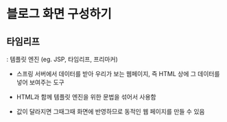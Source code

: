 # 블로그 화면 구성하기

## 타임리프

: 템플릿 엔진 (eg. JSP, 타임리프, 프리마커)

- 스프링 서버에서 데이터를 받아 우리가 보는 웹페이지, 즉 HTML 상에 그 데이터를 넣어 보여주는 도구

- HTML과 함께 템플릿 엔진을 위한 문법을 섞어서 사용함

- 값이 달라지면 그때그때 화면에 반영하므로 동적인 웹 페이지를 만들 수 있음



